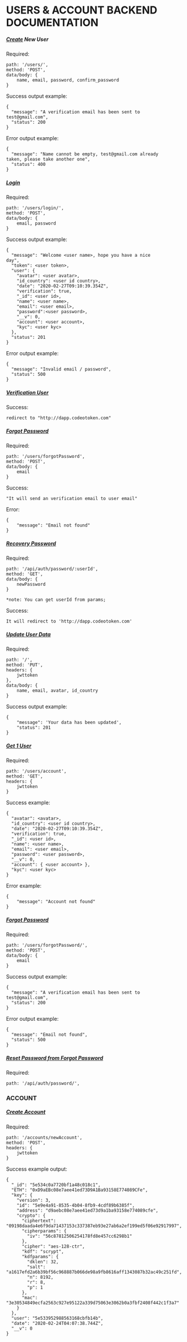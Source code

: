 # USERS & ACCOUNT BACKEND DOCUMENTATION



##### <u>Create</u> New User

Required:

```
path: '/users/',
method: 'POST',
data/body: {
	name, email, password, confirm_password
}
```

Success output example:

```
{
  "message": "A verification email has been sent to 						test@gmail.com",
  "status": 200
}
```

Error output example: 

```
{
  "message": "Name cannot be empty, test@gmail.com already 					taken, please take another one",
  "status": 400
}
```



##### <u>Login</u>

Required: 

```
path: '/users/login/',
method: 'POST',
data/body: {
	email, password
}
```

Success output example:

```
{
  "message": "Welcome <user name>, hope you have a nice 				day",
  "token": <user token>,
  "user": {
    "avatar": <user avatar>,
    "id_country": <user id country>,
    "date": "2020-02-27T09:10:39.354Z",
    "verification": true,
    "_id": <user id>,
    "name": <user name>,
    "email": <user email>,
    "password":<user password>,
    "__v": 0,
    "account": <user account>,
    "kyc": <user kyc>
  },
  "status": 201
}
```

Error output example:

```
{
  "message": "Invalid email / password",
  "status": 500
}
```



##### <u>Verification User</u>

Success:

```
redirect to "http://dapp.codeotoken.com"
```



##### <u>Forgot Password</u>

Required:

```
path: '/users/forgotPassword',
method: 'POST',
data/body: {
	email
}
```

Success: 

```
"It will send an verification email to user email"
```

Error:

```
{
	"message": "Email not found"
}
```

##### **<u>Recovery Password</u>**

Required: 

```
path: '/api/auth/password/:userId',
method: 'GET',
data/body: {
	newPassword
}

*note: You can get userId from params;
```

Success:

```
It will redirect to 'http://dapp.codeotoken.com'
```



##### <u>Update User Data</u>

Required: 

```
path: '/',
method: 'PUT',
headers: {
	jwttoken
},
data/body: {
	name, email, avatar, id_country
}
```

Success output example: 

```
{
	"message": 'Your data has been updated',
	"status": 201
}
```



##### <u>Get 1 User</u>

Required: 

```
path: '/users/account',
method: 'GET',
headers: {
	jwttoken
}
```

Success example: 

```
{
  "avatar": <avatar>,
  "id_country": <user id country>,
  "date": "2020-02-27T09:10:39.354Z",
  "verification": true,
  "_id": <user id>,
  "name": <user name>,
  "email": <user email>,
  "password": <user password>,
  "__v": 0,
  "account": { <user account> },
  "kyc": <user kyc>
}
```

Error example:

```
{
	"message": "Account not found"
}
```



##### <u>Forgot Password</u>

Required:

```
path: '/users/forgotPassword/',
method: 'POST',
data/body: {
	email
}
```

Success output example:

```
{
  "message": "A verification email has been sent to 					test@gmail.com",
  "status": 200
}
```

Error output example:

```
{
  "message": "Email not found",
  "status": 500
}
```



##### <u>Reset Password from Forgot Password</u>

Required: 

```
path: '/api/auth/password/',

```





### **ACCOUNT**



##### <u>**Create Account**</u>

Required: 

```
path: '/accounts/newAccount',
method: 'POST',
headers: {
	jwttoken
}
```

Success example output:

```
{
  "_id": "5e534c0a7720bf1a48c018c1",
  "ETH": "0xD9aEBc08e7aee41ed73D9A1Ba93158E774089CFe",
  "key": {
    "version": 3,
    "id": "5e9e4a91-8535-4b04-8fb9-4cdf89b6385f",
    "address": "d9aebc08e7aee41ed73d9a1ba93158e774089cfe",
    "crypto": {
      "ciphertext": "09198daada4e6f9da71437153c337387eb93e27ab6a2ef199ed5f06e92917997",
      "cipherparams": {
        "iv": "56c87812506254178fd8e457cc6298b1"
      },
      "cipher": "aes-128-ctr",
      "kdf": "scrypt",
      "kdfparams": {
        "dklen": 32,
        "salt": "a1617efd2a6b39bf56c968887b066de98a9fb8616aff1343087b32ac49c251fd",
        "n": 8192,
        "r": 8,
        "p": 1
      },
      "mac": "3e30534849ecfa2563c927e95122a339d75063e3062b0a3fbf2408f442c1f3a7"
    }
  },
  "user": "5e533952988563168cbfb14b",
  "date": "2020-02-24T04:07:38.744Z",
  "__v": 0
}
```































